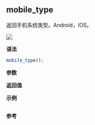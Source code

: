 ## mobile_type

返回手机系统类型。Android，IOS。

![](https://img.shields.io/badge/-Mobile-blue)

**语法**

```js
mobile_type();
```

**参数**

**返回值**

**示例**

```js

```

**参考**
